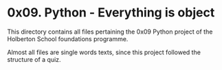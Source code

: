 # 0x09. Python - Everything is object

This directory contains all files pertaining the 0x09 Python project of the Holberton School foundations programme.

Almost all files are single words texts, since this project followed the structure of a quiz.